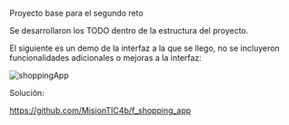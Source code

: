 Proyecto base para el segundo reto

Se desarrollaron los TODO dentro de la estructura del proyecto.

El siguiente es un demo de la interfaz a la que se llego, no se incluyeron funcionalidades adicionales o mejoras a la interfaz:

![shoppingApp](![giphy](https://user-images.githubusercontent.com/113055419/202865023-bed81bb0-836a-4e77-81ad-ae5763061c1f.gif))

Solución:

https://github.com/MisionTIC4b/f_shopping_app

